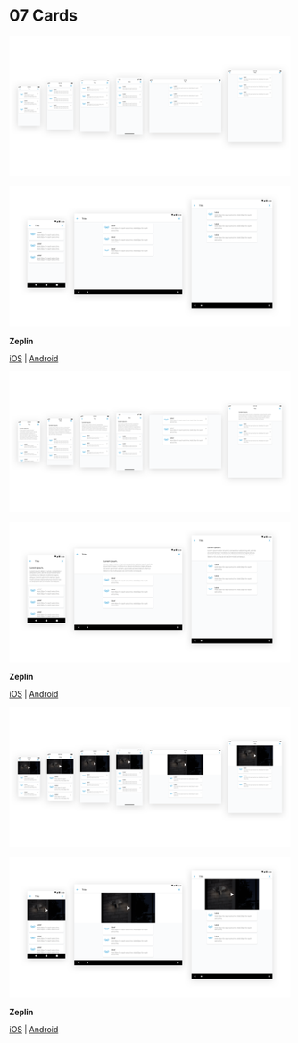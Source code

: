# 07 Cards

![](../.gitbook/assets/organism-ios-cards-01.png)

![](../.gitbook/assets/organism-android-cards-01.png)

**Zeplin**

[iOS](https://app.zeplin.io/project/5a395997e8354b6a0e3b9c73/dashboard?seid=5ae8f2f3f9a16026764a8354) \| [Android](https://app.zeplin.io/project/5a39599115b7f3ec5f3326a0/dashboard?seid=5ae8f4cb63bb07b96b79a56a)

![](../.gitbook/assets/organism-ios-cards-02.png)

![](../.gitbook/assets/organism-android-cards-02.png)

**Zeplin**

[iOS](https://app.zeplin.io/project/5a395997e8354b6a0e3b9c73/dashboard?seid=5ae8f2f3f9a16026764a8354) \| [Android](https://app.zeplin.io/project/5a39599115b7f3ec5f3326a0/dashboard?seid=5ae8f4cb63bb07b96b79a56a)

![](../.gitbook/assets/organism-ios-cards-03.png)

![](../.gitbook/assets/organism-android-cards-03.png)

**Zeplin**

[iOS](https://app.zeplin.io/project/5a395997e8354b6a0e3b9c73/dashboard?seid=5ae8f2f3f9a16026764a8354) \| [Android](https://app.zeplin.io/project/5a39599115b7f3ec5f3326a0/dashboard?seid=5ae8f4cb63bb07b96b79a56a)


